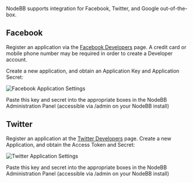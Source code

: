NodeBB supports integration for Facebook, Twitter, and Google out-of-the-box.

## Facebook

Register an application via the [Facebook Developers](https://developers.facebook.com/) page. A credit card  or mobile phone number may be required in order to create a Developer account.

Create a new application, and obtain an Application Key and Application Secret:

![Facebook Application Settings](http://i.imgur.com/hfy0eVo.png)

Paste this key and secret into the appropriate boxes in the NodeBB Administration Panel (accessible via /admin on your NodeBB install)

## Twitter

Register an application at the [Twitter Developers](https://dev.twitter.com/) page. Create a new Application, and obtain the Access Token and Secret:

![Twitter Application Settings](http://i.imgur.com/ksrHkgN.png)

Paste this key and secret into the appropriate boxes in the NodeBB Administration Panel (accessible via /admin on your NodeBB install)
